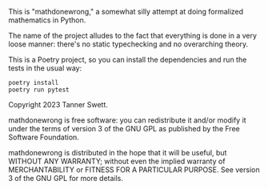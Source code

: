 This is "mathdonewrong," a somewhat silly attempt at doing formalized
mathematics in Python.

The name of the project alludes to the fact that everything is done in a very
loose manner: there's no static typechecking and no overarching theory.

This is a Poetry project, so you can install the dependencies and run the tests
in the usual way:

    poetry install
    poetry run pytest

Copyright 2023 Tanner Swett.

mathdonewrong is free software: you can redistribute it and/or modify it under
the terms of version 3 of the GNU GPL as published by the Free Software
Foundation.

mathdonewrong is distributed in the hope that it will be useful, but WITHOUT ANY
WARRANTY; without even the implied warranty of MERCHANTABILITY or FITNESS FOR A
PARTICULAR PURPOSE. See version 3 of the GNU GPL for more details.
